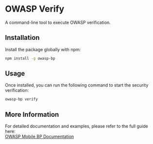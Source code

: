 # OWASP Verify

A command-line tool to execute OWASP verification.

## Installation

Install the package globally with npm:

```bash
npm install -g owasp-bp
```

## Usage

Once installed, you can run the following command to start the security verification:

```bash
owasp-bp verify
```

## More Information

For detailed documentation and examples, please refer to the full guide here:  
[OWASP Mobile BP Documentation](https://github.com/jhonccastilloa/owasp-mobile-bp/blob/main/DOCUMENTATION.md)
